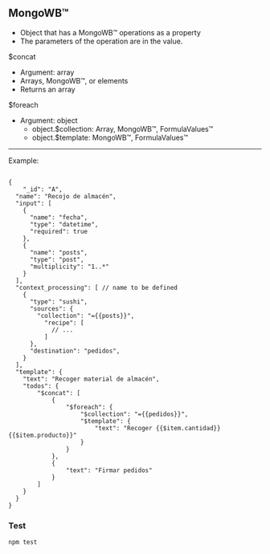 ## MongoWB™

- Object that has a MongoWB™ operations as a property
- The parameters of the operation are in the value.

$concat

- Argument: array
- Arrays, MongoWB™, or elements
- Returns an array

$foreach

- Argument: object
  - object.$collection: Array, MongoWB™, FormulaValues™
  - object.$template: MongoWB™, FormulaValues™

----

Example:

```

{
	"_id": "A",
  "name": "Recojo de almacén",
  "input": [
    {
      "name": "fecha",
      "type": "datetime",
      "required": true
    },
    {
      "name": "posts",
      "type": "post",
      "multiplicity": "1..*"
    }
  ],
  "context_processing": [ // name to be defined
    {
      "type": "sushi",
      "sources": {
        "collection": "={{posts}}",
	      "recipe": [
	      	// ...
	      ]
      },
      "destination": "pedidos",
    }
  ],
  "template": {
    "text": "Recoger material de almacén",
    "todos": {
    	"$concat": [
    		{
    			"$foreach": {
    				"$collection": "={{pedidos}}",
    				"$template": {
    					"text": "Recoger {{$item.cantidad}} {{$item.producto}}"
    				}
    			}
    		},
    		{
    			"text": "Firmar pedidos"
    		}
    	]
    }
  }
}
```

### Test

```npm test```